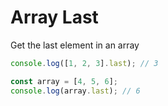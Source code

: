 # Array Last

Get the last element in an array

```javascript
console.log([1, 2, 3].last); // 3

const array = [4, 5, 6];
console.log(array.last); // 6
```
